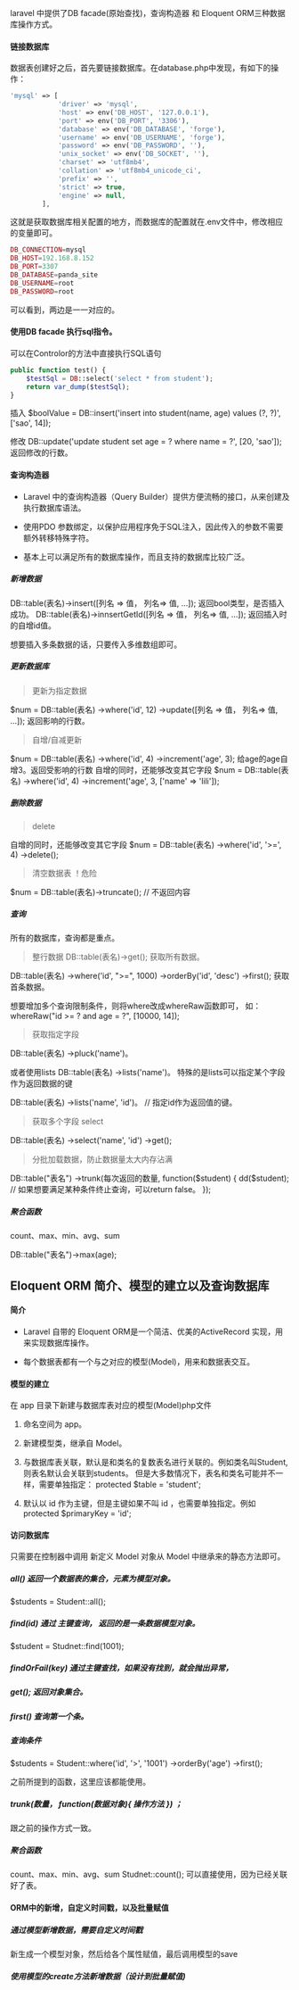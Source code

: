 laravel 中提供了DB facade(原始查找)，查询构造器 和 Eloquent ORM三种数据库操作方式。

#### 链接数据库

数据表创建好之后，首先要链接数据库。在database.php中发现，有如下的操作：
```php
'mysql' => [
            'driver' => 'mysql',
            'host' => env('DB_HOST', '127.0.0.1'),
            'port' => env('DB_PORT', '3306'),
            'database' => env('DB_DATABASE', 'forge'),
            'username' => env('DB_USERNAME', 'forge'),
            'password' => env('DB_PASSWORD', ''),
            'unix_socket' => env('DB_SOCKET', ''),
            'charset' => 'utf8mb4',
            'collation' => 'utf8mb4_unicode_ci',
            'prefix' => '',
            'strict' => true,
            'engine' => null,
        ],

```
这就是获取数据库相关配置的地方，而数据库的配置就在.env文件中，修改相应的变量即可。
```php
DB_CONNECTION=mysql
DB_HOST=192.168.8.152
DB_PORT=3307
DB_DATABASE=panda_site
DB_USERNAME=root
DB_PASSWORD=root

```
可以看到，两边是一一对应的。

#### 使用DB facade 执行sql指令。

可以在Controlor的方法中直接执行SQL语句
```php
public function test() {
    $testSql = DB::select('select * from student');
    return var_dump($testSql);
}
```
插入
$boolValue = DB::insert('insert into student(name, age) values (?, ?)', ['sao', 14]);

修改
DB::update('update student set age = ? where name = ?', [20, 'sao']); 返回修改的行数。



#### 查询构造器

- Laravel 中的查询构造器（Query Builder）提供方便流畅的接口，从来创建及执行数据库语法。

- 使用PDO 参数绑定，以保护应用程序免于SQL注入，因此传入的参数不需要额外转移特殊字符。
- 基本上可以满足所有的数据库操作，而且支持的数据库比较广泛。


##### 新增数据
DB::table(表名)->insert([列名 => 值， 列名=> 值, ...]); 返回bool类型，是否插入成功。
DB::table(表名)->innsertGetId([列名 => 值， 列名=> 值, ...]); 返回插入时的自增id值。

想要插入多条数据的话，只要传入多维数组即可。

##### 更新数据库
> 更新为指定数据

$num = DB::table(表名)
    ->where('id', 12)
    ->update([列名 => 值， 列名=> 值, ...]);
返回影响的行数。


> 自增/自减更新

$num = DB::table(表名)
    ->where('id', 4)
    ->increment('age', 3); 给age的age自增3。返回受影响的行数
自增的同时，还能够改变其它字段
$num = DB::table(表名)
    ->where('id', 4)
    ->increment('age', 3, ['name' => 'lili']);
    

##### 删除数据
> delete

自增的同时，还能够改变其它字段
$num = DB::table(表名)
    ->where('id', '>=', 4)
    ->delete();
    
    
> 清空数据表 ！危险

$num = DB::table(表名)->truncate(); // 不返回内容

##### 查询
所有的数据库，查询都是重点。
> 整行数据
DB::table(表名)->get(); 获取所有数据。


DB::table(表名)
    ->where('id', ">=", 1000)
    ->orderBy('id', 'desc') 
    ->first(); 获取首条数据。
    
想要增加多个查询限制条件，则将where改成whereRaw函数即可，
如：whereRaw("id >= ? and age = ?", [10000, 14]);

> 获取指定字段

DB::table(表名)
->pluck('name')。

或者使用lists
DB::table(表名)
->lists('name')。
特殊的是lists可以指定某个字段作为返回数据的键

DB::table(表名)
->lists('name', 'id')。 // 指定id作为返回值的键。

> 获取多个字段 select

DB::table(表名)
    ->select('name', 'id')
    ->get();
    
> 分批加载数据，防止数据量太大内存沾满

DB::table("表名")
    ->trunk(每次返回的数量, function($student) {
       dd($student);
       // 如果想要满足某种条件终止查询，可以return false。
    });

##### 聚合函数

count、max、min、avg、sum

DB::table("表名")->max(age);


## Eloquent ORM 简介、模型的建立以及查询数据库


#### 简介
- Laravel 自带的 Eloquent ORM是一个简洁、优美的ActiveRecord 实现，用来实现数据库操作。

- 每个数据表都有一个与之对应的模型(Model)，用来和数据表交互。

#### 模型的建立

在 app 目录下新建与数据库表对应的模型(Model)php文件
1. 命名空间为 app。
2. 新建模型类，继承自 Model。
3. 与数据库表关联，默认是和类名的复数表名进行关联的。例如类名叫Student,则表名默认会关联到students。 但是大多数情况下，表名和类名可能并不一样，需要单独指定： protected $table = 'student';

4. 默认以 id 作为主键，但是主键如果不叫 id ，也需要单独指定。例如 
    protected $primaryKey = 'id';
    
#### 访问数据库

只需要在控制器中调用 新定义 Model 对象从 Model 中继承来的静态方法即可。

##### all() 返回一个数据表的集合，元素为模型对象。
$students = Student::all();

##### find(id) 通过 主键查询， 返回的是一条数据模型对象。
$student = Studnet::find(1001);

##### findOrFail(key) 通过主键查找，如果没有找到，就会抛出异常，

##### get(); 返回对象集合。

##### first() 查询第一个条。

##### 查询条件

$students = Student::where('id', '>', '1001')
    ->orderBy('age')
    ->first();

之前所提到的函数，这里应该都能使用。

##### trunk(数量， function(数据对象){ 操作方法 }) ；
跟之前的操作方式一致。

##### 聚合函数

count、max、min、avg、sum
Studnet::count(); 可以直接使用，因为已经关联好了表。


#### ORM中的新增，自定义时间戳，以及批量赋值

##### 通过模型新增数据，需要自定义时间戳
新生成一个模型对象，然后给各个属性赋值，最后调用模型的save
##### 使用模型的create方法新增数据（设计到批量赋值)





















